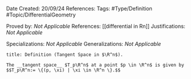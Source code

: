 <div class="topSpace"></div>

Date Created: 20/09/24 
References: 
Tags: #Type/Definition #Topic/DifferentialGeometry

Proved by: <i>Not Applicable</i>
References: [[differential in Rn]]
Justifications: <i>Not Applicable</i>

Specializations: <i>Not Applicable</i>
Generalizations: <i>Not Applicable</i>

``` ad-Definition
title: Definition (Tangent Space in $\R^n$).

The __tangent space__ $T_p\R^n$ at a point $p \in \R^n$ is given by $$T_p\R^n:= \{(p, \xi) | \xi \in \R^n \}.$$
```